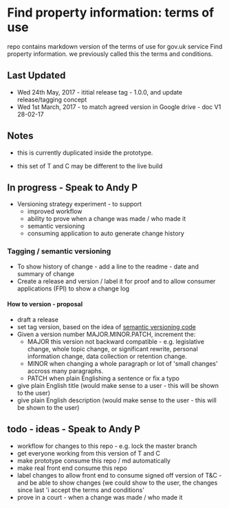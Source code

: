 # Find property information: terms of use

repo contains markdown version of the terms of use for gov.uk service Find property information.
we previously called this the terms and conditions.

## Last Updated
* Wed 24th May, 2017 - ititial release tag - 1.0.0, and update release/tagging concept
* Wed 1st March, 2017 - to match agreed version in Google drive - doc V1 28-02-17

## Notes
* this is currently duplicated inside the prototype.

* this set of T and C may be different to the live build 

## In progress - Speak to Andy P
* Versioning strategy experiment - to support
	* improved workflow
	* ability to prove when a change was made / who made it
	* semantic versioning
	* consuming application to auto generate change history

### Tagging / semantic versioning
* To show history of change - add a line to the readme - date and summary of change
* Create a release and version / label it for proof and to allow consumer applications (FPI) to show a change log

#### How to version - proposal
* draft a release
* set tag version, based on the idea of [semantic versioning code](http://semver.org)
* Given a version number MAJOR.MINOR.PATCH, increment the:
	* MAJOR this version not backward compatible - e.g. legislative change, whole topic change, or significant rewrite, personal information change, data collection or retention change.
	* MINOR when changing a whole paragraph or lot of 'small changes' accross many paragraphs. 
	* PATCH when plain Englishing a sentence or fix a typo
* give plain English title (would make sense to a user - this will be shown to the user)
* give plain English description (would make sense to the user - this will be shown to the user)



## todo - ideas - Speak to Andy P
* workflow for changes to this repo - e.g. lock the master branch
* get everyone working from this version of T and C
* make prototype consume this repo / md automatically
* make real front end consume this repo
* label changes to allow front end to consume signed off version of T&C - and be able to show changes (we could show to the user, the changes since last 'i accept the terms and conditions'
* prove in a court - when a change was made / who made it